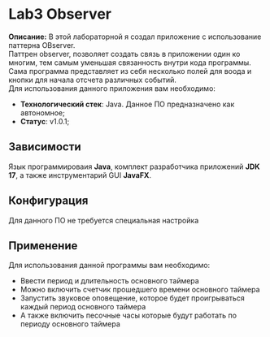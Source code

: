 # Lab3 Observer
**Описание:** В этой лабораторной я создал приложение с использование паттерна OBserver.<br>
Паттрен observer, позволяет создать связь в приложении один ко многим, тем самым уменьшая связанность внутри кода программы. <br>
Сама программа представляет из себя несколько полей для воода и кнопки для начала отсчета различных событий.<br>
Для использования данного приложения вам необходимо:
* **Технологический стек**: Java. Данное ПО предназначено как автономное;
* **Статус**: v1.0.1;

## Зависимости
Язык программироваия **Java**, комплект разработчика приложений **JDK 17**, а также инструментарий GUI **JavaFX**.
## Конфигурация
Для данного ПО не требуется специальная настройка
## Применение
Для использования данной программы вам необходимо:
- Ввести период и длительность основного таймера
- Можно включить счетчик прошедшего времени основного таймера
- Запустить звуковое оповещение, которое будет проигрываться каждый период основного таймера
- А также включить песочные часы которые будут работать по периоду основного таймера
